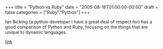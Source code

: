 +++
title = "Python vs Ruby"
date = "2005-08-18T01:00:00-00:00"
draft = false
categories = ["Ruby","Python"]
+++

Ian Bicking (a python developer I have a great deal of respect for) has
a good comparison of Python and Ruby, focusing on the things that are
unique to dynamic languages.

[link](http://blog.ianbicking.org/ruby-python-power.html)

